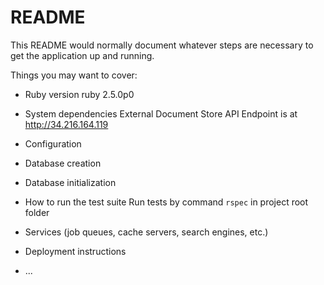 # README

This README would normally document whatever steps are necessary to get the
application up and running.

Things you may want to cover:

* Ruby version
ruby 2.5.0p0

* System dependencies
External Document Store API Endpoint is at http://34.216.164.119

* Configuration

* Database creation

* Database initialization

* How to run the test suite
Run tests by command `rspec` in project root folder

* Services (job queues, cache servers, search engines, etc.)

* Deployment instructions

* ...
